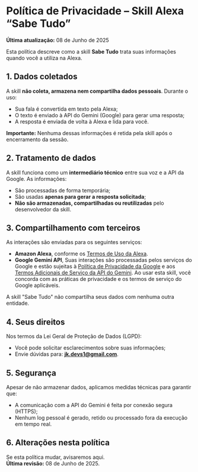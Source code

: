 # Política de Privacidade – Skill Alexa “Sabe Tudo”
**Última atualização:** 08 de Junho de 2025

Esta política descreve como a skill **Sabe Tudo** trata suas informações quando você a utiliza na Alexa.

## 1. Dados coletados
A skill **não coleta, armazena nem compartilha dados pessoais**. Durante o uso:
- Sua fala é convertida em texto pela Alexa;
- O texto é enviado à API do Gemini (Google) para gerar uma resposta;
- A resposta é enviada de volta à Alexa e lida para você.

**Importante:** Nenhuma dessas informações é retida pela skill após o encerramento da sessão.

## 2. Tratamento de dados
A skill funciona como um **intermediário técnico** entre sua voz e a API da Google. As informações:
- São processadas de forma temporária;
- São usadas **apenas para gerar a resposta solicitada**;
- **Não são armazenadas, compartilhadas ou reutilizadas** pelo desenvolvedor da skill.

## 3. Compartilhamento com terceiros
As interações são enviadas para os seguintes serviços:
- **Amazon Alexa**, conforme os [Termos de Uso da Alexa](https://www.amazon.com.br/gp/help/customer/display.html%3FnodeId%3D201809740&ved=2ahUKEwjLsIO63eKNAxX1q5UCHW_jLjUQFnoECAcQAQ&usg=AOvVaw119qzTBDt-E0P93g3KYKW-).
- **Google Gemini API**, Suas interações são processadas pelos serviços do Google e estão sujeitas à [Política de Privacidade da Google](https://policies.google.com/privacy) e aos [Termos Adicionais de Serviço da API do Gemini](https://ai.google.dev/gemini-api/terms?hl=pt-BR). Ao usar esta skill, você concorda com as práticas de privacidade e os termos de serviço do Google aplicáveis.

A skill "Sabe Tudo" não compartilha seus dados com nenhuma outra entidade.

## 4. Seus direitos
Nos termos da Lei Geral de Proteção de Dados (LGPD):
- Você pode solicitar esclarecimentos sobre suas informações;
- Envie dúvidas para: **jk.devs1@gmail.com**.

## 5. Segurança
Apesar de não armazenar dados, aplicamos medidas técnicas para garantir que:
- A comunicação com a API do Gemini é feita por conexão segura (HTTPS);
- Nenhum log pessoal é gerado, retido ou processado fora da execução em tempo real.

## 6. Alterações nesta política
Se esta política mudar, avisaremos aqui.  
**Última revisão:** 08 de Junho de 2025.
